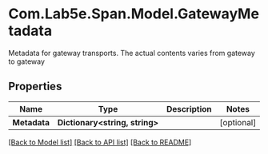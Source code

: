 # Com.Lab5e.Span.Model.GatewayMetadata
Metadata for gateway transports. The actual contents varies from gateway to gateway

## Properties

Name | Type | Description | Notes
------------ | ------------- | ------------- | -------------
**Metadata** | **Dictionary&lt;string, string&gt;** |  | [optional] 

[[Back to Model list]](../README.md#documentation-for-models) [[Back to API list]](../README.md#documentation-for-api-endpoints) [[Back to README]](../README.md)

